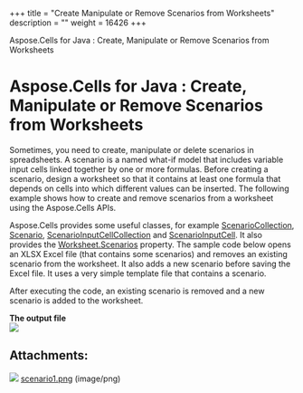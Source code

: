 +++
title = "Create Manipulate or Remove Scenarios from Worksheets" 
description = "" 
weight = 16426 
+++

Aspose.Cells for Java : Create, Manipulate or Remove Scenarios from Worksheets  

# Aspose.Cells for Java : Create, Manipulate or Remove Scenarios from Worksheets


Sometimes, you need to create, manipulate or delete scenarios in spreadsheets. A scenario is a named what-if model that includes variable input cells linked together by one or more formulas. Before creating a scenario, design a worksheet so that it contains at least one formula that depends on cells into which different values can be inserted. The following example shows how to create and remove scenarios from a worksheet using the Aspose.Cells APIs.

Aspose.Cells provides some useful classes, for example [ScenarioCollection](https://apireference.aspose.com/java/cells/com.aspose.cells/ScenarioCollection), [Scenario](https://apireference.aspose.com/java/cells/com.aspose.cells/Scenario), [ScenarioInputCellCollection](https://apireference.aspose.com/java/cells/com.aspose.cells/ScenarioInputCellCollection) and [ScenarioInputCell](https://apireference.aspose.com/java/cells/com.aspose.cells/ScenarioInputCell). It also provides the [Worksheet.Scenarios](https://apireference.aspose.com/java/cells/com.aspose.cells/worksheet#Scenarios) property. The sample code below opens an XLSX Excel file (that contains some scenarios) and removes an existing scenario from the worksheet. It also adds a new scenario before saving the Excel file. It uses a very simple template file that contains a scenario.

After executing the code, an existing scenario is removed and a new scenario is added to the worksheet.

**The output file**  
![](https://docs2.aspose.com/cells/java/attachments/5276655/5473052.png)


## Attachments:

![](https://docs2.aspose.com/cells/java/images/icons/bullet_blue.gif) [scenario1.png](https://docs2.aspose.com/cells/java/attachments/5276655/5473052.png) (image/png)  

